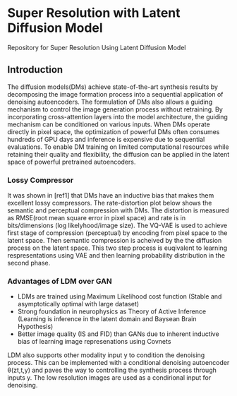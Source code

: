 # Super Resolution with Latent Diffusion Model
Repository for Super Resolution Using Latent Diffusion Model
## Introduction
The diffusion models(DMs) achieve state-of-the-art synthesis results by decomposing the image formation process into a sequential application of denoising autoencoders. The formulation of DMs also allows a guiding mechanism to control the image generation process without retraining. By incorporating cross-attention layers into the model architecture, the guiding mechanism can be conditioned on various inputs. When DMs operate directly in pixel space, the optimization of powerful DMs often consumes hundreds of GPU days and inference is expensive due to sequential evaluations. To enable DM training on limited computational resources while retaining their quality and flexibility, the diffusion can be applied in the latent space of powerful pretrained autoencoders.

### Lossy Compressor
It was shown in [ref1] that DMs have an inductive bias that makes them excellent lossy compressors.  The rate-distortion plot below shows the semantic and perceptual compression with DMs. The distortion is measured as RMSE(root mean square error in pixel space) and rate is in bits/dimensions (log likelyhood/image size). The VQ-VAE is used to achieve first stage of compression (perceptual) by encoding from pixel space to the latent space. Then semantic compression is acheived by the the diffusion process on the latent space.  This two step process is euqivalent to learning respresentations using VAE and then learning probability distribution in the second phase.

### Advantages of LDM over GAN 

*  LDMs are trained using Maximum Likelihood cost function (Stable and asymptotically optimal with large dataset)
*  Strong foundation in neurophysics as Theory of Active Inference (Learning is inference in the latent domain and Baysean Brain Hypothesis)
*  Better image quality (IS and FID) than GANs due to inherent inductive bias of learning image represenations using Covnets

LDM also supports other modality input y to condition the denoising process. This can be implemented with a conditional denoising autoencoder θ(zt,t,y)
and paves the way to controlling the synthesis process through inputs y. The low resolution images are used as a condirional input for denoising.

